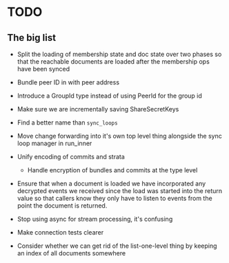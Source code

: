 # TODO



## The big list
* Split the loading of membership state and doc state over two phases so that the reachable documents are loaded after the membership ops have been synced
* Bundle peer ID in with peer address

* Introduce a GroupId type instead of using PeerId for the group id
* Make sure we are incrementally saving ShareSecretKeys
* Find a better name than `sync_loops`
* Move change forwarding into it's own top level thing alongside the sync loop manager in run_inner
* Unify encoding of commits and strata
  * Handle encryption of bundles and commits at the type level
* Ensure that when a document is loaded we have incorporated any decrypted
events we received since the load was started into the return value so that
callers know they only have to listen to events from the point the document is
returned.
* Stop using async for stream processing, it's confusing
* Make connection tests clearer
* Consider whether we can get rid of the list-one-level thing by keeping an index of all documents somewhere
